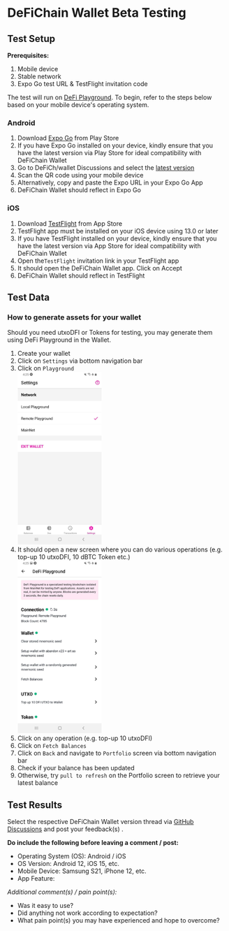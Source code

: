 # DeFiChain Wallet Beta Testing

## Test Setup

**Prerequisites:**

1. Mobile device
2. Stable network
3. Expo Go test URL & TestFlight invitation code

The test will run on [DeFi Playground](https://github.com/DeFiCh/wallet#testing). To begin, refer to the steps below based on your mobile device's operating system.

### Android

1. Download [Expo Go](https://play.google.com/store/apps/details?id=host.exp.exponent&referrer=www) from Play Store
2. If you have Expo Go installed on your device, kindly ensure that you have the latest version via Play Store for ideal
   compatibility with DeFiChain Wallet
3. Go to DeFiCh/wallet Discussions and select
   the [latest version](https://github.com/DeFiCh/wallet/discussions/categories/beta-testing)
4. Scan the QR code using your mobile device
5. Alternatively, copy and paste the Expo URL in your Expo Go App
6. DeFiChain Wallet should reflect in Expo Go

### iOS

1. Download [TestFlight](https://apps.apple.com/us/app/testflight/id899247664) from App Store
2. TestFlight app must be installed on your iOS device using 13.0 or later
3. If you have TestFlight installed on your device, kindly ensure that you have the latest version via App Store for
   ideal compatibility with DeFiChain Wallet
4. Open the`TestFlight` invitation link in your TestFlight app
5. It should open the DeFiChain Wallet app. Click on Accept
6. DeFiChain Wallet should reflect in TestFlight

## Test Data

### How to generate assets for your wallet
Should you need utxoDFI or Tokens for testing, you may generate them using DeFi Playground in the Wallet.

1. Create your wallet
2. Click on `Settings` via bottom navigation bar 
3. Click on `Playground`
      <div>
        <img alt="settings" width="40%" src="/.github/images/beta_testing/settings.jpg" />
      </div>
4. It should open a new screen where you can do various operations (e.g. top-up 10 utxoDFI, 10 dBTC Token etc.)
      <div>
        <img alt="playground" width="40%" src="/.github/images/beta_testing/playground.jpg" />
      </div>
5. Click on any operation (e.g. top-up 10 utxoDFI) 
6. Click on `Fetch Balances`
7. Click on `Back` and navigate to `Portfolio` screen via bottom navigation bar
8. Check if your balance has been updated
9. Otherwise, try `pull to refresh` on the Portfolio screen to retrieve your latest balance

## Test Results

Select the respective DeFiChain Wallet version thread
via [GitHub Discussions](https://github.com/DeFiCh/wallet/discussions/categories/beta-testing) and post your feedback(s)
.

**Do include the following before leaving a comment / post:**
- Operating System (OS): Android / iOS
- OS Version: Android 12, iOS 15, etc.
- Mobile Device: Samsung S21, iPhone 12, etc.
- App Feature:
<!-- Kindly attach screenshot for better reference -->

_Additional comment(s) / pain point(s):_
- Was it easy to use?
- Did anything not work according to expectation?
- What pain point(s) you may have experienced and hope to overcome?
